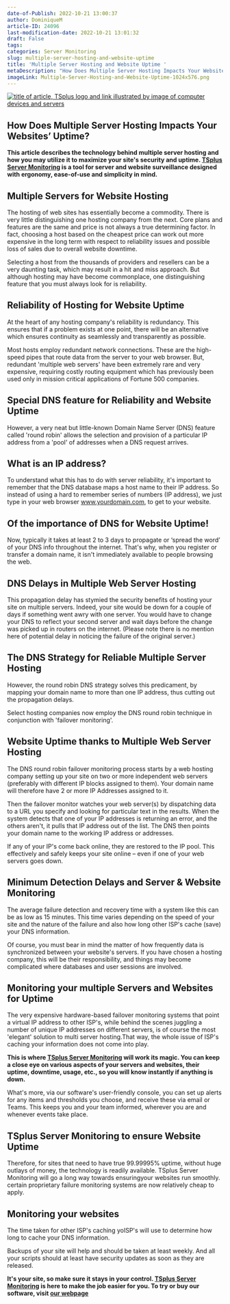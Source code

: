 ```yaml
---
date-of-Publish: 2022-10-21 13:00:37
author: DominiqueM
article-ID: 24096
last-modification-date: 2022-10-21 13:01:32
draft: False
tags: 
categories: Server Monitoring
slug: multiple-server-hosting-and-website-uptime
title: 'Multiple Server Hosting and Website Uptime '
metaDescription: "How Does Multiple Server Hosting Impacts Your Websites’ Uptime? Discover the technology and how you may use it."
imageLink: Multiple-Server-Hosting-and-Website-Uptime-1024x576.png
---
```

[![title of article, TSplus logo and link illustrated by image of computer devices and servers](/images/Multiple-Server-Hosting-and-Website-Uptime-1024x576.png)](https://tsplus.net/server-monitoring/) 
## How Does Multiple Server Hosting Impacts Your Websites’ Uptime?


**This article describes the technology behind multiple server hosting and how you may utilize it to maximize your site's security and uptime. [TSplus Server Monitoring](https://tsplus.net/server-monitoring/) is a tool for server and website surveillance designed with ergonomy, ease-of-use and simplicity in mind.**
## Multiple Servers for Website Hosting


The hosting of web sites has essentially become a commodity. There is very little distinguishing one hosting company from the next. Core plans and features are the same and price is not always a true determining factor. In fact, choosing a host based on the cheapest price can work out more expensive in the long term with respect to reliability issues and possible loss of sales due to overall website downtime.


Selecting a host from the thousands of providers and resellers can be a very daunting task, which may result in a hit and miss approach. But although hosting may have become commonplace, one distinguishing feature that you must always look for is reliability.


## Reliability of Hosting for Website Uptime


At the heart of any hosting company's reliability is redundancy. This ensures that if a problem exists at one point, there will be an alternative which ensures continuity as seamlessly and transparently as possible.


Most hosts employ redundant network connections. These are the high-speed pipes that route data from the server to your web browser. But, redundant 'multiple web servers' have been extremely rare and very expensive, requiring costly routing equipment which has previously been used only in mission critical applications of Fortune 500 companies.


## Special DNS feature for Reliability and Website Uptime


However, a very neat but little-known Domain Name Server (DNS) feature called 'round robin' allows the selection and provision of a particular IP address from a 'pool' of addresses when a DNS request arrives.


## What is an IP address?


To understand what this has to do with server reliability, it's important to remember that the DNS database maps a host name to their IP address. So instead of using a hard to remember series of numbers (IP address), we just type in your web browser www.yourdomain.com, to get to your website.


## Of the importance of DNS for Website Uptime!


Now, typically it takes at least 2 to 3 days to propagate or ‘spread the word’ of your DNS info throughout the internet. That's why, when you register or transfer a domain name, it isn't immediately available to people browsing the web.


## DNS Delays in Multiple Web Server Hosting


This propagation delay has stymied the security benefits of hosting your site on multiple servers. Indeed, your site would be down for a couple of days if something went awry with one server. You would have to change your DNS to reflect your second server and wait days before the change was picked up in routers on the internet. (Please note there is no mention here of potential delay in noticing the failure of the original server.)


## The DNS Strategy for Reliable Multiple Server Hosting


However, the round robin DNS strategy solves this predicament, by mapping your domain name to more than one IP address, thus cutting out the propagation delays.


Select hosting companies now employ the DNS round robin technique in conjunction with 'failover monitoring'.


## Website Uptime thanks to Multiple Web Server Hosting


The DNS round robin failover monitoring process starts by a web hosting company setting up your site on two or more independent web servers (preferably with different IP blocks assigned to them). Your domain name will therefore have 2 or more IP Addresses assigned to it.


Then the failover monitor watches your web server(s) by dispatching data to a URL you specify and looking for particular text in the results. When the system detects that one of your IP addresses is returning an error, and the others aren't, it pulls that IP address out of the list. The DNS then points your domain name to the working IP address or addresses.


If any of your IP's come back online, they are restored to the IP pool. This effectively and safely keeps your site online – even if one of your web servers goes down.


## Minimum Detection Delays and Server & Website Monitoring


The average failure detection and recovery time with a system like this can be as low as 15 minutes. This time varies depending on the speed of your site and the nature of the failure and also how long other ISP's cache (save) your DNS information.


Of course, you must bear in mind the matter of how frequently data is synchronized between your website's servers. If you have chosen a hosting company, this will be their responsibility, and things may become complicated where databases and user sessions are involved.


## Monitoring your multiple Servers and Websites for Uptime


The very expensive hardware-based failover monitoring systems that point a virtual IP address to other ISP's, while behind the scenes juggling a number of unique IP addresses on different servers, is of course the most 'elegant' solution to multi server hosting.That way, the whole issue of ISP's caching your information does not come into play.


**This is where **[TSplus Server Monitoring](https://tsplus.net/server-monitoring/)** will work its magic. You can keep a close eye on various aspects of your servers and websites, their uptime, downtime, usage, etc., so you will know instantly if anything is down.**


What's more, via our software's user-friendly console, you can set up alerts for any items and thresholds you choose, and receive these via email or Teams. This keeps you and your team informed, wherever you are and whenever events take place.


## TSplus Server Monitoring to ensure Website Uptime


Therefore, for sites that need to have true 99.99995% uptime, without huge outlays of money, the technology is readily available. TSplus Server Monitoring will go a long way towards ensuringyour websites run smoothly. certain proprietary failure monitoring systems are now relatively cheap to apply.


## Monitoring your websites


The time taken for other ISP's caching yoISP's will use to determine how long to cache your DNS information.


Backups of your site will help and should be taken at least weekly. And all your scripts should at least have security updates as soon as they are released.


**It's your site, so make sure it stays in your control. [TSplus Server Monitoring](https://tsplus.net/download/) is here to make the job easier for you. To try or buy our software, visit [our webpage](https://tsplus.net/)**


